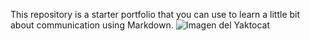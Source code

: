 
This repository is a starter portfolio that you can use to learn a little bit about communication using Markdown.
![Imagen del Yaktocat](https://octodex.github.com/images/yaktocat.png)


